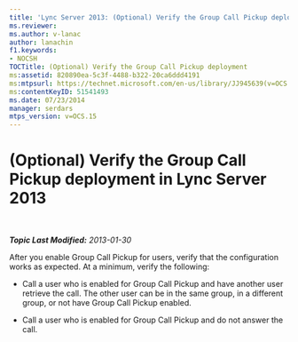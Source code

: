 ```yaml
---
title: 'Lync Server 2013: (Optional) Verify the Group Call Pickup deployment'
ms.reviewer: 
ms.author: v-lanac
author: lanachin
f1.keywords:
- NOCSH
TOCTitle: (Optional) Verify the Group Call Pickup deployment
ms:assetid: 820890ea-5c3f-4488-b322-20ca6ddd4191
ms:mtpsurl: https://technet.microsoft.com/en-us/library/JJ945639(v=OCS.15)
ms:contentKeyID: 51541493
ms.date: 07/23/2014
manager: serdars
mtps_version: v=OCS.15
---
```


<div data-xmlns="http://www.w3.org/1999/xhtml">

<div class="topic" data-xmlns="http://www.w3.org/1999/xhtml" data-msxsl="urn:schemas-microsoft-com:xslt" data-cs="https://msdn.microsoft.com/">

<div data-asp="https://msdn2.microsoft.com/asp">

# (Optional) Verify the Group Call Pickup deployment in Lync Server 2013

</div>

<div id="mainSection">

<div id="mainBody">

<span> </span>

_**Topic Last Modified:** 2013-01-30_

After you enable Group Call Pickup for users, verify that the configuration works as expected. At a minimum, verify the following:

  - Call a user who is enabled for Group Call Pickup and have another user retrieve the call. The other user can be in the same group, in a different group, or not have Group Call Pickup enabled.

  - Call a user who is enabled for Group Call Pickup and do not answer the call.

</div>

<span> </span>

</div>

</div>

</div>

